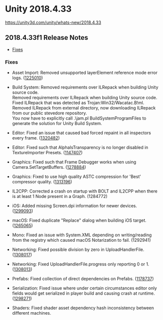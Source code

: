 # Unity 2018.4.33

https://unity3d.com/unity/whats-new/2018.4.33

## 2018.4.33f1 Release Notes

- [Fixes](#fixes)


### Fixes

*   Asset Import: Removed unsupported layerElement reference mode error logs. ([1225010](https://issuetracker.unity3d.com/issues/unsupported-material-wedge-reference-mode-type-error-is-thrown-when-importing-a-specific-fbx-file))
    
*   Build System: Removed requirements over ILRepack when building Unity source code.  
    Removed requirements over ILRepack when building Unity source code.  
    Fixed ILRepack that was detected as Trojan:Win32/Wacatac.B!ml.  
    Removed ILRepack from external directory, now downloading ILRepack from our public stevedore repository.  
    You now have to explicitly call .\\jam.pl BuildSystemProgramFiles to generate the solution for Unity Build System.
    
*   Editor: Fixed an issue that caused bad forced repaint in all inspectors every frame. ([1320482](https://issuetracker.unity3d.com/issues/an-empty-custom-editor-will-force-all-inspector-windows-to-be-redrawn-every-frame))
    
*   Editor: Fixed such that AlphaIsTransparency is no longer disabled in TextureImporter Presets. ([1147407](https://issuetracker.unity3d.com/issues/alpha-is-transparency-setting-cannot-be-changed-after-creating-a-custom-texture-importer))
    
*   Graphics: Fixed such that Frame Debugger works when using Camera.SetTargetBuffers. ([1278884](https://issuetracker.unity3d.com/issues/frame-debugger-doesnt-work-when-using-camera-dot-settargetbuffers))
    
*   Graphics: Fixed to use high quality ASTC compression for 'Best' compressor quality. ([1313196](https://issuetracker.unity3d.com/issues/android-astc-encoding-in-textureimporter-is-producing-lower-image-quality-when-compared-to-standalone-astc-encoding))
    
*   IL2CPP: Corrected a crash on startup with BOLT and IL2CPP when there is at least 1 Node present in a Graph. (1284772)
    
*   iOS: Added missing Screen.dpi information for newer devices. ([1299093](https://issuetracker.unity3d.com/issues/device-dot-generation-returns-iphoneunknown-when-running-on-iphone-12-models))
    
*   macOS: Fixed duplicate "Replace" dialog when building iOS target. ([1265065](https://issuetracker.unity3d.com/issues/ios-cannot-append-build))
    
*   Mono: Fixed an issue with System.XML depending on writing/reading from the registry which caused macOS Notarization to fail. (1292941)
    
*   Networking: Fixed possible division by zero in UploadHandlerFile. ([1308017](https://issuetracker.unity3d.com/issues/editor-crashes-when-attempting-to-upload-a-0kb-file-via-webrequest))
    
*   Networking: Fixed UploadHandlerFile.progress only reporting 0 or 1. ([1308013](https://issuetracker.unity3d.com/issues/unitywebrequestasyncoperation-dot-progress-is-returned-as-an-integer-instead-of-a-float-value))
    
*   Prefabs: Fixed collection of direct dependencies on Prefabs. ([1178737](https://issuetracker.unity3d.com/issues/assets-used-in-components-of-a-nested-prefab-are-counted-as-direct-dependencies-of-all-higher-level-nested-prefabs))
    
*   Serialization: Fixed issue where under certain circumstances editor only fields would get serialized in player build and causing crash at runtime. ([1298271](https://issuetracker.unity3d.com/issues/inclusion-of-com-dot-unity-dot-xr-dot-windowsmr-dot-metro-in-wsasubtarget-pc-build-causes-crash))
    
*   Shaders: Fixed shader asset dependency hash inconsistency between different machines.